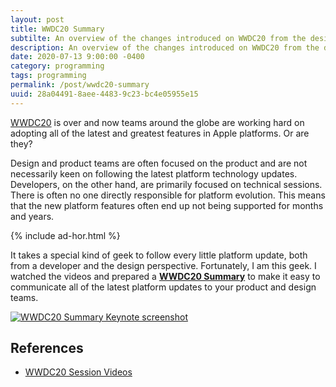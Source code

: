 ```yaml
---
layout: post
title: WWDC20 Summary
subtilte: An overview of the changes introduced on WWDC20 from the design and product perspective
description: An overview of the changes introduced on WWDC20 from the design and product perspective
date: 2020-07-13 9:00:00 -0400
category: programming
tags: programming
permalink: /post/wwdc20-summary
uuid: 28a04491-8aee-4483-9c23-bc4e05955e15
---
```


[WWDC20](https://developer.apple.com/wwdc20/) is over and now teams around the globe are working hard on adopting all of the latest and greatest features in Apple platforms. Or are they?

Design and product teams are often focused on the product and are not necessarily keen on following the latest platform technology updates. Developers, on the other hand, are primarily focused on technical sessions. There is often no one directly responsible for platform evolution. This means that the new platform features often end up not being supported for months and years.

{% include ad-hor.html %}

It takes a special kind of geek to follow every little platform update, both from a developer and the design perspective. Fortunately, I am this geek. I watched the videos and prepared a <a href="/assets/wwdc20-summary.key.zip"><strong>WWDC20 Summary</strong></a> to make it easy to communicate all of the latest platform updates to your product and design teams.

<a href="/assets/wwdc20-summary.key.zip">
	<img alt="WWDC20 Summary Keynote screenshot" class="Screenshot Any-responsiveCard" src="/images/posts/wwdc20-summary/wwdc-summary.png">
</a>

<div class="References" markdown="1">

## References

- [WWDC20 Session Videos](https://developer.apple.com/videos/)

</div>